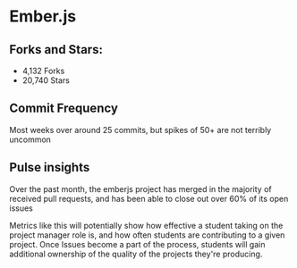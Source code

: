 # Ember.js

## Forks and Stars:
* 4,132 Forks
* 20,740 Stars

## Commit Frequency
Most weeks over around 25 commits, but spikes of 50+ are not terribly uncommon

## Pulse insights
Over the past month, the emberjs project has merged in the majority of received pull requests, and has been able to close out over 60% of its open issues

Metrics like this will potentially show how effective a student taking on the project manager role is, and how often students are contributing to a given project. Once Issues become a part of the process, students will gain additional ownership of the quality of the projects they're producing.
